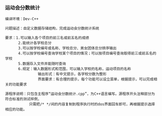 ### 运动会分数统计

    编译环境：Dev-C++

    问题描述：自定义数据存储结构，完成运动会分数统计系统

    要求：1.可以输入各个项目的前三名或前五名的成绩
          2.能统计各学校总分
          3.可以按学校编号或名称、学校总分、男女团体总分排序输出
          4.可以按学校编号查询学校某个项目的情况；可以按项目编号查询取得前三或前五名的学校
          5.数据存入文件并能随时查询
          6.规定：输入数据形式和范围，可以输入学校的名称，运动项目的名称
                   输出形式：有中文提示，各学校分数为整形
                   界面要求：有合理的提示，每个功能可以设立菜单，根据提示，可以完成相关的功能要求

    源程序说明：只包含主程序“运动会分数统计.cpp”，为C++语言编写。源程序开头注释部分为符合标准的测试样例，
               只需把/* */间的内容复制到程序执行时的dos界面回车即可，再根据提示选择相应的功能。
